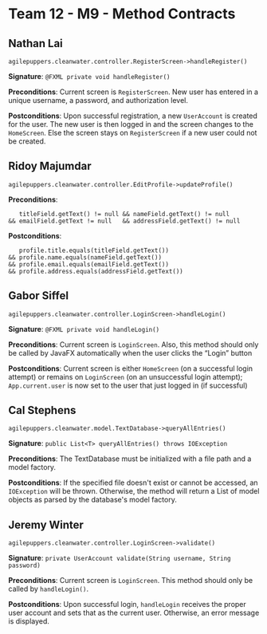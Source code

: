 
# Team 12 - M9 - Method Contracts



## Nathan Lai
`agilepuppers.cleanwater.controller.RegisterScreen->handleRegister()`

**Signature**: `@FXML private void handleRegister()`

**Preconditions**: Current screen is `RegisterScreen`. New user has entered in a unique username, a password, and authorization level.

**Postconditions**: Upon successful registration, a new `UserAccount` is created for the user. The new user is then logged in and the screen changes to the `HomeScreen`. Else the screen stays on `RegisterScreen` if a new user could not be created.

## Ridoy Majumdar

`agilepuppers.cleanwater.controller.EditProfile->updateProfile()`

**Preconditions**:

       titleField.getText() != null && nameField.getText() != null
    && emailField.getText != null   && addressField.getText() != null

**Postconditions**:

       profile.title.equals(titleField.getText())
    && profile.name.equals(nameField.getText())
    && profile.email.equals(emailField.getText())
    && profile.address.equals(addressField.getText())

## Gabor Siffel

`agilepuppers.cleanwater.controller.LoginScreen->handleLogin()`

**Signature**: `@FXML private void handleLogin()`

**Preconditions**: Current screen is `LoginScreen`. Also, this method should only be called by JavaFX automatically when the user clicks the “Login” button

**Postconditions**: Current screen is either `HomeScreen` (on a successful login attempt) or remains on `LoginScreen` (on an unsuccessful login attempt); `App.current.user` is now set to the user that just logged in (if successful)

## Cal Stephens

`agilepuppers.cleanwater.model.TextDatabase->queryAllEntries()`

**Signature**: `public List<T> queryAllEntries() throws IOException`

**Preconditions**: The TextDatabase must be initialized with a file path and a model factory.

**Postconditions**: If the specified file doesn't exist or cannot be accessed, an `IOException` will be thrown. Otherwise, the method will return a List of model objects as parsed by the database's model factory.

## Jeremy Winter
`agilepuppers.cleanwater.controller.LoginScreen->validate()`

**Signature**: `private UserAccount validate(String username, String password)`

**Preconditions**: Current screen is `LoginScreen`. This method should only be called by `handleLogin()`.

**Postconditions**: Upon successful login, `handleLogin` receives the proper user account and sets that as the current user. Otherwise, an error message is displayed. 
